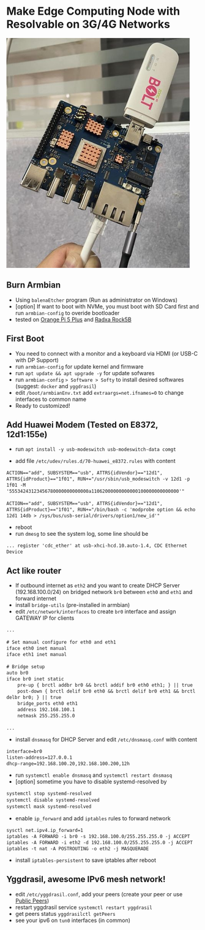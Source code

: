 # Make Edge Computing Node with Resolvable on 3G/4G Networks

![Orange Pi 5 Plus](./orangepi5plus.jpg)

## Burn Armbian
- Using `balenaEtcher` program (Run as administrator on Windows)
- [option] If want to boot with NVMe, you must boot with SD Card first and run `armbian-config` to overide bootloader
- tested on [Orange Pi 5 Plus](https://redirect.armbian.com/orangepi5-plus/archive/) and [Radxa Rock5B](https://www.armbian.com/rock-5b/)

## First Boot
- You need to connect with a monitor and a keyboard via HDMI (or USB-C with DP Support)
- run `armbian-config` for update kernel and firmware
- run `apt update && apt upgrade -y` for update sofwares
- run `armbian-config` `> Software > Softy` to install desired softwares (suggest: `docker` and `yggdrasil`)
- edit `/boot/armbianEnv.txt` add `extraargs=net.ifnames=0` to change interfaces to common name
- Ready to customized!

## Add Huawei Modem (Tested on E8372, 12d1:155e)
- run `apt install -y usb-modeswitch usb-modeswitch-data comgt`
<!-- - edit `/etc/usb_modeswitch.conf` content
```
HuaweiAltModeGlobal=1
HuaweiNewMode=0
NoDriverLoading=1
``` -->
- add file `/etc/udev/rules.d/70-huawei_e8372.rules` with content
```
ACTION=="add", SUBSYSTEM=="usb", ATTRS{idVendor}=="12d1", ATTRS{idProduct}=="1f01", RUN+="/usr/sbin/usb_modeswitch -v 12d1 -p 1f01 -M '55534243123456780000000000000a11062000000000000100000000000000'"

ACTION=="add", SUBSYSTEM=="usb", ATTRS{idVendor}=="12d1", ATTRS{idProduct}=="1f01", RUN+="/bin/bash -c 'modprobe option && echo 12d1 14db > /sys/bus/usb-serial/drivers/option1/new_id'"
```

<!-- - add file `/etc/usb_modeswitch.d/12d1:155e` with content
```
TargetVendor=0x12d1
TargetProduct=0x155e
MessageContent="55534243123456780000000000000011063000000100010000000000000000"
HuaweiNewMode=1
``` -->

- reboot
- run `dmesg` to see the system log, some line should be
```
... register 'cdc_ether' at usb-xhci-hcd.10.auto-1.4, CDC Ethernet Device
```

## Act like router
- If outbound internet as `eth2` and you want to create DHCP Server (192.168.100.0/24) on bridged network `br0` between `eth0` and `eth1` and forward internet
- install `bridge-utils` (pre-installed in armbian)
- edit `/etc/network/interfaces` to create `br0` interface and assign GATEWAY IP for clients
```
...

# Set manual configure for eth0 and eth1
iface eth0 inet manual
iface eth1 inet manual

# Bridge setup
auto br0
iface br0 inet static
    pre-up { brctl addbr br0 && brctl addif br0 eth0 eth1; } || true
    post-down { brctl delif br0 eth0 && brctl delif br0 eth1 && brctl delbr br0; } || true
    bridge_ports eth0 eth1
    address 192.168.100.1
    netmask 255.255.255.0

...
```
- install `dnsmasq` for DHCP Server and edit `/etc/dnsmasq.conf` with content
```
interface=br0
listen-address=127.0.0.1
dhcp-range=192.168.100.20,192.168.100.200,12h
```
- run `systemctl enable dnsmasq` and `systemctl restart dnsmasq`
- [option] sometime you have to disable systemd-resolved by
```bash
systemctl stop systemd-resolved
systemctl disable systemd-resolved
systemctl mask systemd-resolved
```
- enable `ip_forward` and add `iptables` rules to forward network
```
sysctl net.ipv4.ip_forward=1 
iptables -A FORWARD -i br0 -s 192.168.100.0/255.255.255.0 -j ACCEPT
iptables -A FORWARD -i eth2 -d 192.168.100.0/255.255.255.0 -j ACCEPT
iptables -t nat -A POSTROUTING -o eth2 -j MASQUERADE
```
- install `iptables-persistent` to save iptables after reboot

## Yggdrasil, awesome IPv6 mesh network!
- edit `/etc/yggdrasil.conf`, add your peers (create your peer or use [Public Peers](https://publicpeers.neilalexander.dev/))
- restart yggdrasil service `systemctl restart yggdrasil`
- get peers status `yggdrasilctl getPeers`
- see your ipv6 on `tun0` interfaces (in common)